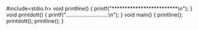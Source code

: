#include<stdio.h>
void printline()
{
     printf("*************************\n");
}
void printdott()
{
     printf("............................\n");
}
void main()
{
     printline();
     printdott();
     printline();
}
